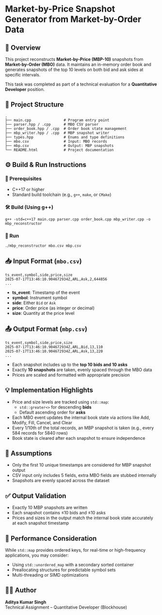 <!DOCTYPE html>
<html lang="en">
<head>

</head>
<body>

<h1>Market-by-Price Snapshot Generator from Market-by-Order Data</h1>

<h2>📌 Overview</h2>
<p>
  This project reconstructs <strong>Market-by-Price (MBP-10)</strong> snapshots from <strong>Market-by-Order (MBO)</strong> data.
  It maintains an in-memory order book and generates snapshots of the top 10 levels on both bid and ask sides at specific intervals.
</p>
<p>
  This task was completed as part of a technical evaluation for a <strong>Quantitative Developer</strong> position.
</p>

<h2>📁 Project Structure</h2>
<pre><code>.
├── main.cpp               # Program entry point
├── parser.hpp / .cpp      # MBO CSV parser
├── order_book.hpp / .cpp  # Order book state management
├── mbp_writer.hpp / .cpp  # MBP snapshot writer
├── types.hpp              # Enums and type definitions
├── mbo.csv                # Input: MBO records
├── mbp.csv                # Output: MBP snapshots
└── README.html            # Project documentation
</code></pre>

<h2>⚙️ Build & Run Instructions</h2>

<h3>🔧 Prerequisites</h3>
<ul>
  <li>C++17 or higher</li>
  <li>Standard build toolchain (e.g., <code>g++</code>, <code>make</code>, or <code>CMake</code>)</li>
</ul>

<h3>🛠️ Build (Using g++)</h3>
<pre><code>g++ -std=c++17 main.cpp parser.cpp order_book.cpp mbp_writer.cpp -o mbp_reconstructor</code></pre>

<h3>🚀 Run</h3>
<pre><code>./mbp_reconstructor mbo.csv mbp.csv</code></pre>

<h2>📥 Input Format (<code>mbo.csv</code>)</h2>
<pre><code>ts_event,symbol,side,price,size
2025-07-17T13:46:10.904672934Z,ARL,Ask,2,644856
...</code></pre>
<ul>
  <li><strong>ts_event</strong>: Timestamp of the event</li>
  <li><strong>symbol</strong>: Instrument symbol</li>
  <li><strong>side</strong>: Either <code>Bid</code> or <code>Ask</code></li>
  <li><strong>price</strong>: Order price (as integer or decimal)</li>
  <li><strong>size</strong>: Quantity at the price level</li>
</ul>

<h2>📤 Output Format (<code>mbp.csv</code>)</h2>
<pre><code>ts_event,symbol,side,price,size
2025-07-17T13:46:10.904672934Z,ARL,Bid,13,110
2025-07-17T13:46:10.904672934Z,ARL,Ask,13,220
...</code></pre>
<ul>
  <li>Each snapshot includes up to the <strong>top 10 bids and 10 asks</strong></li>
  <li>Exactly <strong>10 snapshots</strong> are taken, evenly spaced through the MBO data</li>
  <li>Prices are scaled and formatted with appropriate precision</li>
</ul>

<h2>💡 Implementation Highlights</h2>
<ul>
  <li>Price and size levels are tracked using <code>std::map</code>:
    <ul>
      <li><code>std::greater&lt;&gt;</code> for descending <strong>bids</strong></li>
      <li>Default ascending order for <strong>asks</strong></li>
    </ul>
  </li>
  <li>Each MBO event updates the internal book state via actions like Add, Modify, Fill, Cancel, and Clear</li>
  <li>Every 1/10th of the total records, an MBP snapshot is taken (e.g., every 584 records for 5840 rows)</li>
  <li>Book state is cleared after each snapshot to ensure independence</li>
</ul>

<h2>📌 Assumptions</h2>
<ul>
  <li>Only the first 10 unique timestamps are considered for MBP snapshot output</li>
  <li>CSV input only includes 5 fields, extra MBO fields are stubbed internally</li>
  <li>Snapshots are evenly spaced across the dataset</li>
</ul>

<h2>✅ Output Validation</h2>
<ul>
  <li>Exactly 10 MBP snapshots are written</li>
  <li>Each snapshot contains ≤10 bids and ≤10 asks</li>
  <li>Prices and sizes in the output match the internal book state accurately at each snapshot timestamp</li>
</ul>

<h2>🚀 Performance Consideration</h2>
<p>
  While <code>std::map</code> provides ordered keys, for real-time or high-frequency applications, you may consider:
</p>
<ul>
  <li>Using <code>std::unordered_map</code> with a secondary sorted container</li>
  <li>Preallocating structures for predictable symbol sets</li>
  <li>Multi-threading or SIMD optimizations</li>
</ul>

<h2>👨‍💻 Author</h2>
<p>
  <strong>Aditya Kumar Singh</strong><br>
  Technical Assignment – Quantitative Developer (Blockhouse)
</p>

</body>
</html>
